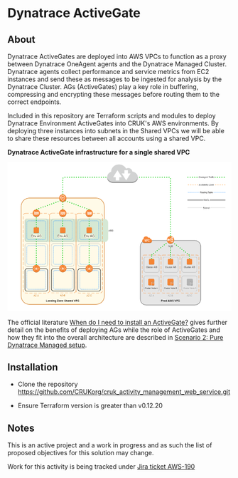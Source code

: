 # Dynatrace ActiveGate

## About

Dynatrace ActiveGates are deployed into AWS VPCs to function as a proxy between Dynatrace OneAgent agents and the Dynatrace Managed Cluster. Dynatrace agents collect performance and service metrics from EC2 instances and send these as messages to be ingested for analysis by the Dynatrace Cluster. AGs (ActiveGates) play a key role in buffering, compressing and encrypting these messages before routing them to the correct endpoints.

Included in this repository are Terraform scripts and modules to deploy Dynatrace Environment ActiveGates into CRUK's AWS environments. By deploying three instances into subnets in the Shared VPCs we will be able to share these resources between all accounts using a shared VPC.

**Dynatrace ActiveGate infrastructure for a single shared VPC**

![Dynatrace ActiveGate infrastructure for a single shared VPC](docs/images/cruk-dt-activegate-overview.png)

The official literature [When do I need to install an ActiveGate?](https://www.dynatrace.com/support/help/setup-and-configuration/dynatrace-managed/basic-concepts/overview-of-dynatrace-managed/#dynatrace-managed-cluster) gives further detail on the benefits of deploying AGs while the role of ActiveGates and how they fit into the overall architecture are described in [Scenario 2: Pure Dynatrace Managed setup](https://www.dynatrace.com/support/help/shortlink/managed-deployment-scenarios#scenario-2-pure-dynatrace-managed-setup).

## Installation

* Clone the repository https://github.com/CRUKorg/cruk_activity_management_web_service.git

* Ensure Terraform version is greater than v0.12.20

## Notes ##

This is an active project and a work in progress and as such the list of proposed objectives for this solution may change.

Work for this activity is being tracked under [Jira ticket AWS-190](https://jira.cancerresearchuk.org/browse/AWS-190)
